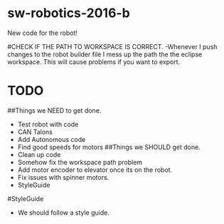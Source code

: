 # sw-robotics-2016-b
New code for the robot!

#CHECK IF THE PATH TO WORKSPACE IS CORRECT.
-Whenever I push changes to the robot builder file I mess up the path the the eclipse workspace. This will cause problems if you want to export.

# TODO

##Things we NEED to get done.
- Test robot with code
- CAN Talons
- Add Autonomous code
- Find good speeds for motors
##Things we SHOULD get done.
- Clean up code
- Somehow fix the workspace path problem
- Add motor encoder to elevator once its on the robot.
- Fix issues with spinner motors.
- StyleGuide


#StyleGuide
- We should follow a style guide.


